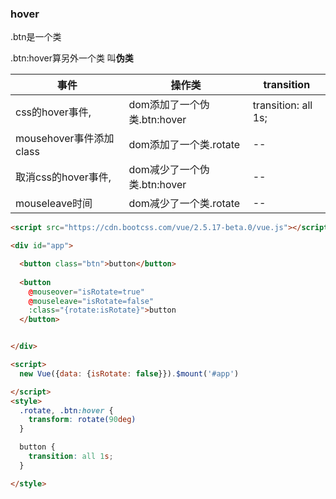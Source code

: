 ### hover

.btn是一个类

.btn:hover算另外一个类 叫**伪类**

| 事件                    | 操作类                      | transition          |
| ----------------------- | --------------------------- | ------------------- |
| css的hover事件,         | dom添加了一个伪类.btn:hover | transition: all 1s; |
| mousehover事件添加class | dom添加了一个类.rotate      | --                  |
| 取消css的hover事件,     | dom减少了一个伪类.btn:hover | --                  |
| mouseleave时间          | dom减少了一个类.rotate      | --                  |

```html
<script src="https://cdn.bootcss.com/vue/2.5.17-beta.0/vue.js"></script>

<div id="app">

  <button class="btn">button</button>
  
  <button
    @mouseover="isRotate=true"
    @mouseleave="isRotate=false"
    :class="{rotate:isRotate}">button
  </button>


</div>

<script>
  new Vue({data: {isRotate: false}}).$mount('#app')

</script>
<style>
  .rotate, .btn:hover {
    transform: rotate(90deg)
  }

  button {
    transition: all 1s;
  }

</style>

```

# 
